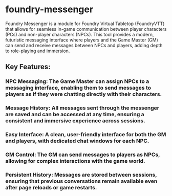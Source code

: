 # foundry-messenger
Foundry Messenger is a module for Foundry Virtual Tabletop (FoundryVTT) that allows for seamless in-game communication between player characters (PCs) and non-player characters (NPCs). This tool provides a modern, futuristic messaging interface where players and the Game Master (GM) can send and receive messages between NPCs and players, adding depth to role-playing and immersion.

## Key Features:
### NPC Messaging: The Game Master can assign NPCs to a messaging interface, enabling them to send messages to players as if they were chatting directly with their characters.
### Message History: All messages sent through the messenger are saved and can be accessed at any time, ensuring a consistent and immersive experience across sessions.
### Easy Interface: A clean, user-friendly interface for both the GM and players, with dedicated chat windows for each NPC.
### GM Control: The GM can send messages to players as NPCs, allowing for complex interactions with the game world.
### Persistent History: Messages are stored between sessions, ensuring that previous conversations remain available even after page reloads or game restarts.
